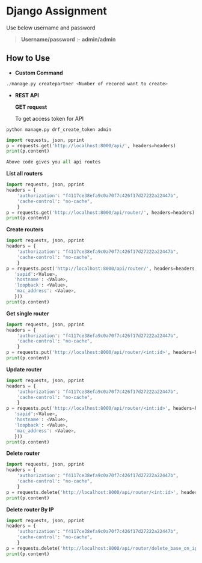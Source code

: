 # Django Assignment
 

Use below username and password

>**Username/password** :- **admin/admin**


## How to Use 

- **Custom Command**

```python
./manage.py createpartner <Number of recored want to create>
```

- **REST API**

    **GET request**
    
    To get access token for API
```
python manage.py drf_create_token admin

```
```python
import requests, json, pprint
p = requests.get('http://localhost:8000/api/', headers=headers)
print(p.content)

Above code gives you all api routes
```
   
   **List all routers**
```python
import requests, json, pprint
headers = {
    'authorization': "f4117ce38efa9c0a70f7c426f17d27222a22447b",
    'cache-control': "no-cache",
    }
p = requests.get('http://localhost:8000/api/router/', headers=headers)
print(p.content)

```
   
   **Create routers**
```python
import requests, json, pprint
headers = {
    'authorization': "f4117ce38efa9c0a70f7c426f17d27222a22447b",
    'cache-control': "no-cache",
    }
p = requests.post('http://localhost:8000/api/router/', headers=headers,data=json.dumps({
   'sapid':<Value>,
   'hostname': <Value>,
   'loopback': <Value>,
   'mac_address': <Value>,
   }))
print(p.content)

```
   
   **Get single router**
```python
import requests, json, pprint
headers = {
    'authorization': "f4117ce38efa9c0a70f7c426f17d27222a22447b",
    'cache-control': "no-cache",
    }
p = requests.put('http://localhost:8000/api/router/<int:id>', headers=headers)
print(p.content)

```
   
   **Update router**
```python
import requests, json, pprint
headers = {
    'authorization': "f4117ce38efa9c0a70f7c426f17d27222a22447b",
    'cache-control': "no-cache",
    }
p = requests.put('http://localhost:8000/api/router/<int:id>', headers=headers,data=json.dumps({
   'sapid':<Value>,
   'hostname': <Value>,
   'loopback': <Value>,
   'mac_address': <Value>,
   }))
print(p.content)

```
   
   **Delete router**
```python
import requests, json, pprint
headers = {
    'authorization': "f4117ce38efa9c0a70f7c426f17d27222a22447b",
    'cache-control': "no-cache",
    }
p = requests.delete('http://localhost:8000/api/router/<int:id>', headers=headers)
print(p.content)

```

   **Delete router By IP**
```python
import requests, json, pprint
headers = {
    'authorization': "f4117ce38efa9c0a70f7c426f17d27222a22447b",
    'cache-control': "no-cache",
    }
p = requests.delete('http://localhost:8000/api/router/delete_base_on_ip?ip=<str:ip>', headers=headers)
print(p.content)

```


